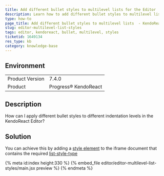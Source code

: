 ```yaml
---
title: Add different bullet styles to multilevel lists for the Editor
description: Learn how to add different bullet styles to multilevel lists for the Editor
type: how-to
page_title: Add different bullet styles to multilevel lists  - KendoReact Editor
slug: editor-multilevel-list-styles
tags: editor, kendoreact, bullet, multilevel, styles
ticketid: 1649134
res_type: kb
category: knowledge-base
---
```


## Environment

<table>
	<tbody>
		<tr>
			<td>Product Version</td>
			<td>7.4.0</td>
		</tr>
		<tr>
			<td>Product</td>
			<td>Progress® KendoReact</td>
		</tr>
	</tbody>
</table>

## Description

How can I apply different bullet styles to different indentation levels in the KendoReact Editor? 

## Solution

You can achieve this by adding a [style element](https://developer.mozilla.org/en-US/docs/Web/HTML/Element/style) to the iframe document that contains the required [list-style-type](https://www.w3schools.com/cssref/pr_list-style-type.php)

{% meta id:index height:330 %}
{% embed_file editor/editor-multilevel-list-styles/main.jsx preview %}
{% endmeta %}
